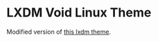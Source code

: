 # LXDM Void Linux Theme

Modified version of [this lxdm theme](https://github.com/redtide/lxdm-theme-archlinux).
